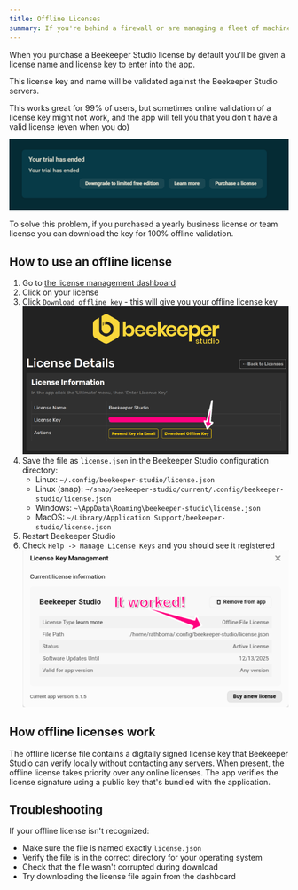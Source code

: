 ```yaml
---
title: Offline Licenses
summary: If you're behind a firewall or are managing a fleet of machines, an offline license might be useful.
---
```


When you purchase a Beekeeper Studio license by default you'll be given a license name and license key to enter into the app.

This license key and name will be validated against the Beekeeper Studio servers.

This works great for 99% of users, but sometimes online validation of a license key might not work, and the app will tell you that you don't have a valid license (even when you do)

![Trial ended by mistake](../assets/images/trial-ended.png)

To solve this problem, if you purchased a yearly business license or team license you can download the key for 100% offline validation.

## How to use an offline license

1. Go to [the license management dashboard](https://app.beekeeperstudio.io/purchases)
2. Click on your license
3. Click `Download offline key` - this will give you your offline license key
  ![License](../assets/images/download-key.png)
4. Save the file as `license.json` in the Beekeeper Studio configuration directory:
    - Linux: `~/.config/beekeeper-studio/license.json`
    - Linux (snap): `~/snap/beekeeper-studio/current/.config/beekeeper-studio/license.json`
    - Windows: `~\AppData\Roaming\beekeeper-studio\license.json`
    - MacOS: `~/Library/Application Support/beekeeper-studio/license.json`
5. Restart Beekeeper Studio
6. Check `Help -> Manage License Keys` and you should see it registered
  ![Offline license](../assets/images/offline-license.png)

## How offline licenses work

The offline license file contains a digitally signed license key that Beekeeper Studio can verify locally without contacting any servers. When present, the offline license takes priority over any online licenses. The app verifies the license signature using a public key that's bundled with the application.

## Troubleshooting

If your offline license isn't recognized:

- Make sure the file is named exactly `license.json`
- Verify the file is in the correct directory for your operating system
- Check that the file wasn't corrupted during download
- Try downloading the license file again from the dashboard
